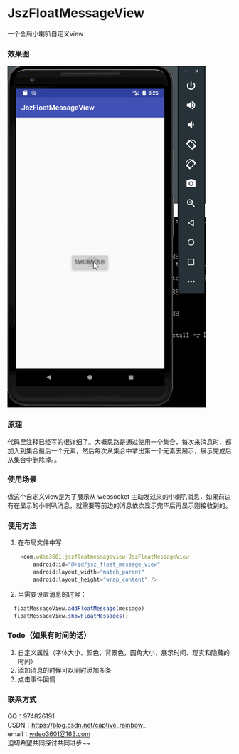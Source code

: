# JszFloatMessageView
一个全局小喇叭自定义view  
### 效果图  
![效果图](https://github.com/wdeo3601/JszFloatMessageView/blob/master/%E6%95%88%E6%9E%9C%E5%9B%BE.gif)
### 原理  
代码里注释已经写的很详细了。大概思路是通过使用一个集合，每次来消息时，都加入到集合最后一个元素，然后每次从集合中拿出第一个元素去展示，展示完成后从集合中删除掉。。  
### 使用场景  
做这个自定义view是为了展示从 websocket 主动发过来的小喇叭消息，如果前边有在显示的小喇叭消息，就需要等前边的消息依次显示完毕后再显示刚接收到的。  
### 使用方法  
1. 在布局文件中写  
```javascript
    <com.wdeo3601.jszfloatmessageview.JszFloatMessageView
        android:id="@+id/jsz_float_message_view"
        android:layout_width="match_parent"
        android:layout_height="wrap_content" />
```
2. 当需要设置消息的时候：
```javascript
  floatMessageView.addFloatMessage(message)
  floatMessageView.showFloatMessages()
```
### Todo（如果有时间的话）  
1. 自定义属性（字体大小、颜色，背景色，圆角大小，展示时间、现实和隐藏的时间） 
1. 添加消息的时候可以同时添加多条  
1. 点击事件回调  
### 联系方式  
QQ：974826191  
CSDN：https://blog.csdn.net/captive_rainbow_  
email：wdeo3601@163.com  
迫切希望共同探讨共同进步~~
